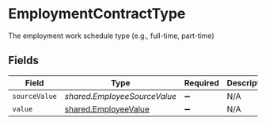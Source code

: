 # EmploymentContractType

The employment work schedule type (e.g., full-time, part-time)


## Fields

| Field                                                               | Type                                                                | Required                                                            | Description                                                         |
| ------------------------------------------------------------------- | ------------------------------------------------------------------- | ------------------------------------------------------------------- | ------------------------------------------------------------------- |
| `sourceValue`                                                       | *shared.EmployeeSourceValue*                                        | :heavy_minus_sign:                                                  | N/A                                                                 |
| `value`                                                             | [shared.EmployeeValue](../../../sdk/models/shared/employeevalue.md) | :heavy_minus_sign:                                                  | N/A                                                                 |